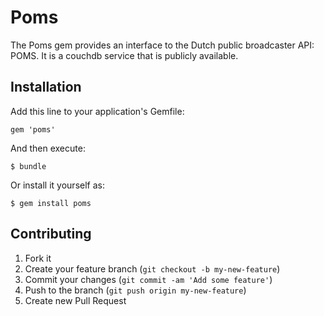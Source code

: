 # Poms

The Poms gem provides an interface to the Dutch public broadcaster API: POMS. It
is a couchdb service that is publicly available.

## Installation

Add this line to your application's Gemfile:

    gem 'poms'

And then execute:

    $ bundle

Or install it yourself as:

    $ gem install poms

## Contributing

1. Fork it
2. Create your feature branch (`git checkout -b my-new-feature`)
3. Commit your changes (`git commit -am 'Add some feature'`)
4. Push to the branch (`git push origin my-new-feature`)
5. Create new Pull Request
